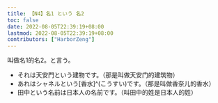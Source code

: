 ```yaml
---
title: 【N4】名1 という 名2
toc: false
date: 2022-08-05T22:39:19+08:00
lastmod: 2022-08-05T22:39:19+08:00
contributors: ["HarborZeng"]
---
```


叫做名1的名2。と言う。

- それは天安門という建物です。（那是叫做天安门的建筑物）
- あれはシャネルという[香水]^(こうすい)です。（那是叫做香奈儿的香水）
- 田中という名前は日本人の名前です。（叫田中的姓是日本人的姓）


